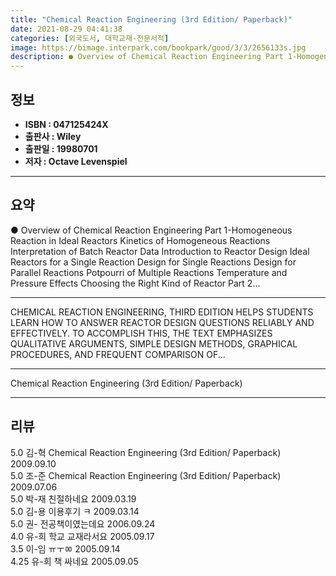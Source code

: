 ```yaml
---
title: "Chemical Reaction Engineering (3rd Edition/ Paperback)"
date: 2021-08-29 04:41:38
categories: [외국도서, 대학교재-전문서적]
image: https://bimage.interpark.com/bookpark/good/3/3/2656133s.jpg
description: ● Overview of Chemical Reaction Engineering Part 1-Homogeneous Reaction in Ideal Reactors Kinetics of Homogeneous Reactions Interpretation of Batch Reactor Da
---
```


## **정보**

- **ISBN : 047125424X**
- **출판사 : Wiley**
- **출판일 : 19980701**
- **저자 : Octave Levenspiel**

------



## **요약**

●  Overview of Chemical Reaction Engineering Part 1-Homogeneous Reaction in Ideal Reactors Kinetics of Homogeneous Reactions  Interpretation of Batch Reactor Data  Introduction to Reactor Design  Ideal Reactors for a Single Reaction  Design for Single Reactions  Design for Parallel Reactions  Potpourri of Multiple Reactions  Temperature and Pressure Effects  Choosing the Right Kind of Reactor Part 2...

------

CHEMICAL REACTION ENGINEERING, THIRD EDITION HELPS STUDENTS LEARN HOW TO ANSWER REACTOR DESIGN QUESTIONS RELIABLY AND EFFECTIVELY. TO ACCOMPLISH THIS, THE TEXT EMPHASIZES QUALITATIVE ARGUMENTS, SIMPLE DESIGN METHODS, GRAPHICAL PROCEDURES, AND FREQUENT COMPARISON OF... 

------


Chemical Reaction Engineering (3rd Edition/ Paperback) 

------


## **리뷰** 

5.0 김-혁 Chemical Reaction Engineering (3rd Edition/ Paperback) 2009.09.10 <br/>5.0 조-준 Chemical Reaction Engineering (3rd Edition/ Paperback) 2009.07.06 <br/>5.0 박-재 친절하네요 2009.03.19 <br/>5.0 김-용 이용후기 ㅋ 2009.03.14 <br/>5.0 권- 전공책이였는데요 2006.09.24 <br/>4.0 유-희 학교 교재라서요 2005.09.17 <br/>3.5 이-임 ㅠㅜㆀ 2005.09.14 <br/>4.25 유-희 책 싸네요 2005.09.05 <br/>